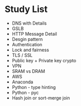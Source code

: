 # Study List

- DNS with Details
- GSLB
- HTTP Message Detail
- Desgin pattern
- Authentication
- Lock and fairness
- TLS / SSL
- Public key + Private key crypto
- VPN
- SRAM vs DRAM
- AWS
- Anaconda
- Python - type hinting
- Python - pyc
- Hash join or sort-merge join
